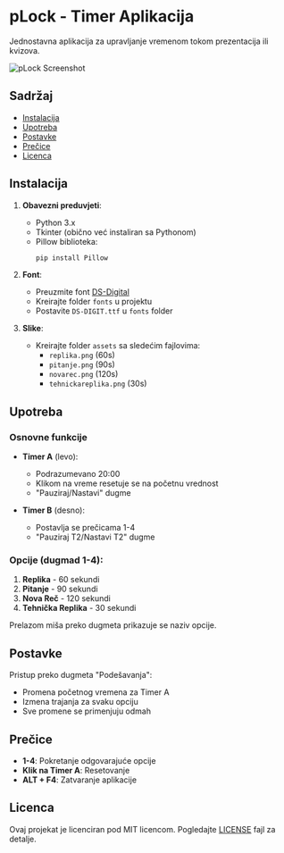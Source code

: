 # pLock - Timer Aplikacija

Jednostavna aplikacija za upravljanje vremenom tokom prezentacija ili kvizova.

![pLock Screenshot](assets/screenshot.png)

## Sadržaj
- [Instalacija](#instalacija)
- [Upotreba](#upotreba)
- [Postavke](#postavke)
- [Prečice](#prečice)
- [Licenca](#licenca)

## Instalacija

1. **Obavezni preduvjeti**:
   - Python 3.x
   - Tkinter (obično već instaliran sa Pythonom)
   - Pillow biblioteka:  
     ```bash
     pip install Pillow
     ```

2. **Font**:
   - Preuzmite font [DS-Digital](https://www.dafont.com/ds-digital.font)
   - Kreirajte folder `fonts` u projektu
   - Postavite `DS-DIGIT.ttf` u `fonts` folder

3. **Slike**:
   - Kreirajte folder `assets` sa sledećim fajlovima:
     - `replika.png` (60s)
     - `pitanje.png` (90s)
     - `novarec.png` (120s)
     - `tehnickareplika.png` (30s)

## Upotreba

### Osnovne funkcije
- **Timer A** (levo):
  - Podrazumevano 20:00
  - Klikom na vreme resetuje se na početnu vrednost
  - "Pauziraj/Nastavi" dugme

- **Timer B** (desno):
  - Postavlja se prečicama 1-4
  - "Pauziraj T2/Nastavi T2" dugme

### Opcije (dugmad 1-4):
1. **Replika** - 60 sekundi
2. **Pitanje** - 90 sekundi 
3. **Nova Reč** - 120 sekundi
4. **Tehnička Replika** - 30 sekundi

Prelazom miša preko dugmeta prikazuje se naziv opcije.

## Postavke

Pristup preko dugmeta "Podešavanja":
- Promena početnog vremena za Timer A
- Izmena trajanja za svaku opciju
- Sve promene se primenjuju odmah

## Prečice

- **1-4**: Pokretanje odgovarajuće opcije
- **Klik na Timer A**: Resetovanje
- **ALT + F4**: Zatvaranje aplikacije

## Licenca

Ovaj projekat je licenciran pod MIT licencom. Pogledajte [LICENSE](LICENSE) fajl za detalje.
